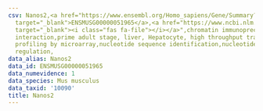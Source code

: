```yaml
---
csv: Nanos2,<a href="https://www.ensembl.org/Homo_sapiens/Gene/Summary?db=core;g=ENSMUSG00000051965"
  target="_blank">ENSMUSG00000051965</a>,<a href="https://www.ncbi.nlm.nih.gov/pubmed/23834426"
  target="_blank"><i class="fas fa-file"></i></a>",chromatin immunoprecipitation assay,direct
  interaction,prime adult stage, liver, Hepatocyte, high throughput transcription
  profiling by microarray,nucleotide sequence identification,nucleotide sequence identification,transcriptional
  regulation,
data_alias: Nanos2
data_id: ENSMUSG00000051965
data_numevidence: 1
data_species: Mus musculus
data_taxid: '10090'
title: Nanos2
---
```

